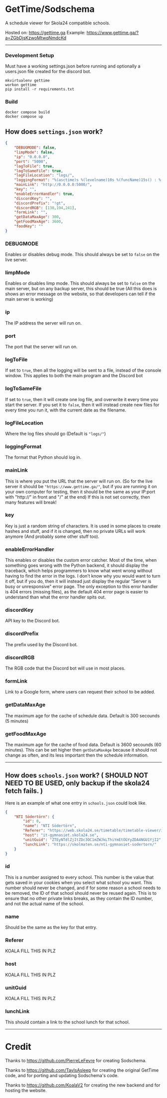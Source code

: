 # GetTime/Sodschema
A schedule viewer for Skola24 compatible schools.

Hosted on: https://gettime.ga
Example: https://www.gettime.ga/?a=ZGbDjsKzwoMtwqNmdcKd

***

### Development Setup

Must have a working settings.json before running and optionally a users.json file created for  the discord bot.

```shell script
mkvirtualenv gettime
workon gettime
pip install -r requirements.txt
```

### Build
```shell script
docker compose build
docker compose up
```

## How does `settings.json` work?

```json
{
    "DEBUGMODE": false,
    "limpMode": false,
    "ip": "0.0.0.0",
    "port": "5000",
    "logToFile": true,
    "logToSameFile": true,
    "logFileLocation": "logs/",
    "loggingFormat": "%(asctime)s %(levelname)10s %(funcName)15s() : %(message)s",
    "mainLink": "http://0.0.0.0:5000/",
    "key": "",
    "enableErrorHandler": true,
    "discordKey": "",
    "discordPrefix": "!gt",
    "discordRGB": [138,194,241],
    "formLink": "",
    "getDataMaxAge": 300,
    "getFoodMaxAge": 3600,
    "foodKey": ""
}
```

### DEBUGMODE
Enables or disables debug mode. This should always be set to `false` on the live server.

### limpMode
Enables or disables limp mode. This should always be set to `false` on the main server, but on any backup server, this should be true (All this does is shows an error message on the website, so that developers can tell if the main server is working)

### ip
The IP address the server will run on.

### port
The port that the server will run on.

### logToFile
If set to `true`, then all the logging will be sent to a file, instead of the console window. This applies to both the main program and the Discord bot

### logToSameFile
If set to `true`, then it will create one log file, and overwrite it every time you start the server. If you set it to `false`, then it will instead create new files for every time you run it, with the current date as the filename.

### logFileLocation
Where the log files should go (Default is `"logs/"`)

### loggingFormat
The format that Python should log in.

### mainLink
This is where you put the URL that the server will run on. (So for the live server it should be `"https://www.gettime.ga/"`, but if you are running it on your own computer for testing, then it should be the same as your IP:port with "http://" in front and "/" at the end) If this is not set correctly, then many features will break!

### key
Key is just a random string of characters. It is used in some places to create hashes and stuff, and if it is changed, then no private URLs will work anymore (And probably some other stuff too).

### enableErrorHandler
This enables or disables the custom error catcher. Most of the time, when something goes wrong with the Python backend, it should display the traceback, which helps programmers to know what went wrong without having to find the error in the logs. I don’t know why you would want to turn it off, but if you do, then it will instead just display the regular "Server is busy or unresponsive" error page. The only exception to this error handler is 404 errors (missing files), as the default 404 error page is easier to understand than what the error handler spits out.

### discordKey
API key to the Discord bot.

### discordPrefix
The prefix used by the Discord bot.

### discordRGB
The RGB code that the Discord bot will use in most places.

### formLink
Link to a Google form, where users can request their school to be added.

### getDataMaxAge
The maximum age for the cache of schedule data. Default is 300 secounds (5 minutes)

### getFoodMaxAge
The maximum age for the cache of food data. Default is 3600 secounds (60 minutes). This can be set higher then `getDataMaxAge` because it should not change as often, and its less important then the schedule information.

***

## How does `schools.json` work? ( SHOULD NOT NEED TO BE USED, only backup if the skola24 fetch fails. )

Here is an example of what one entry in `schools.json` could look like.

```json
{
    "NTI Södertörn": {
        "id": 0,
        "name": "NTI Södertörn",
        "Referer": "https://web.skola24.se/timetable/timetable-viewer/it-gymnasiet.skola24.se/IT-Gymnasiet%20S%C3%B6dert%C3%B6rn/",
        "host": "it-gymnasiet.skola24.se",
        "unitGuid": "ZTEyNTdlZjItZDc3OC1mZWJkLThiYmEtOGYyZDA4NGU1YjI2",
        "lunchLink": "https://skolmaten.se/nti-gymnasiet-sodertorn/"
    }
}
```

### id
This is a number assigned to every school. This number is the value that gets saved in your cookies when you select what school you want. This number should never be changed, and if for some reason a school needs to be removed, the ID of that school should never be reused again. This is to ensure that no other private links breaks, as they contain the ID number, and not the actual name of the school.

### name
Should be the same as the key for that entry.

### Referer
KOALA FILL THIS IN PLZ

### host
KOALA FILL THIS IN PLZ

### unitGuid
KOALA FILL THIS IN PLZ

### lunchLink
This should contain a link to the school lunch for that school.

***

# Credit
Thanks to https://github.com/PierreLeFevre for creating Sodschema.

Thanks to https://github.com/TayIsAsleep for creating the original GetTime code, and for porting and updating Sodschema's code.

Thanks to https://github.com/KoalaV2 for creating the new backend and for hosting the website.
